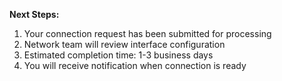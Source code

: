 **Next Steps:**
1. Your connection request has been submitted for processing
2. Network team will review interface configuration
3. Estimated completion time: 1-3 business days
4. You will receive notification when connection is ready
